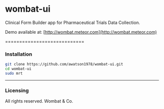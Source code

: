 wombat-ui
=========

Clinical Form Builder app for Pharmaceutical Trials Data Collection. 

Demo available at:  [http://wombat.meteor.com](http://wombat.meteor.com)  


============================
### Installation

````sh
git clone https://github.com/awatson1978/wombat-ui.git
cd wombat-ui
sudo mrt
````


------------------------
### Licensing

All rights reserved.  Wombat & Co.


